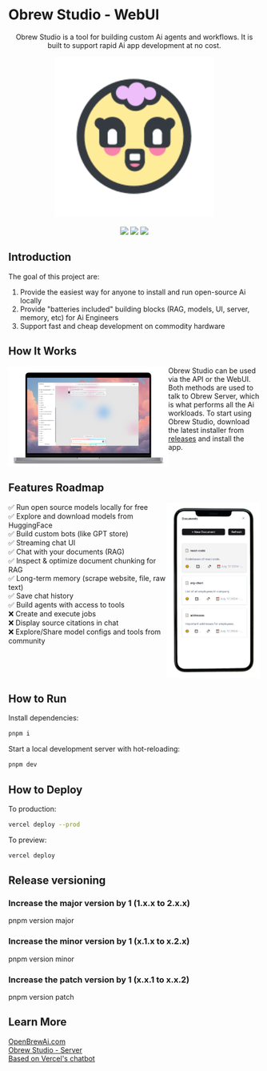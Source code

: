 # Obrew Studio - WebUI

<p align="center">
  Obrew Studio is a tool for building custom Ai agents and workflows. It is built to support rapid Ai app development at no cost.
</p>

<p align="center">
  <img src="assets/images/logo.svg" height="320" width="320" />
  <br>
  <br>
  <img src="https://img.shields.io/badge/license-MIT-blue.svg" />
  <img src="https://img.shields.io/badge/-Typescript-000?&logo=Typescript" />
  <img src="https://img.shields.io/badge/next.js-000000?logo=nextdotjs&logoColor=white" />
</p>

## Introduction

The goal of this project are:

1. Provide the easiest way for anyone to install and run open-source Ai locally
2. Provide "batteries included" building blocks (RAG, models, UI, server, memory, etc) for Ai Engineers
3. Support fast and cheap development on commodity hardware

## How It Works

<img align="left" src="assets/images/pc-poster.png" width="320" />

Obrew Studio can be used via the API or the WebUI. Both methods are used to talk to Obrew Server, which is what performs all the Ai workloads. To start using Obrew Studio, download the latest installer from [releases](https://github.com/dieharders/obrew-studio-server/releases) and install the app.

<br clear="left"/>

## Features Roadmap

<img align="right" src="assets/images/phone-poster.png" height="350" />

✅ Run open source models locally for free<br>
✅ Explore and download models from HuggingFace<br>
✅ Build custom bots (like GPT store)<br>
✅ Streaming chat UI<br>
✅ Chat with your documents (RAG)<br>
✅ Inspect & optimize document chunking for RAG<br>
✅ Long-term memory (scrape website, file, raw text)<br>
✅ Save chat history<br>
✅ Build agents with access to tools<br>
❌ Create and execute jobs<br>
❌ Display source citations in chat<br>
❌ Explore/Share model configs and tools from community<br>

<br clear="right"/>

## How to Run

Install dependencies:

```bash
pnpm i
```

Start a local development server with hot-reloading:

```bash
pnpm dev
```

## How to Deploy

To production:

```bash
vercel deploy --prod
```

To preview:

```bash
vercel deploy
```

## Release versioning

### Increase the major version by 1 (1.x.x to 2.x.x)

pnpm version major

### Increase the minor version by 1 (x.1.x to x.2.x)

pnpm version minor

### Increase the patch version by 1 (x.x.1 to x.x.2)

pnpm version patch

## Learn More

[OpenBrewAi.com](https://www.openbrewai.com)<br>
[Obrew Studio - Server](https://github.com/dieharders/obrew-studio-server)<br>
[Based on Vercel's chatbot](https://github.com/vercel-labs/ai-chatbot)<br>

